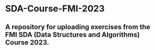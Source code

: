 # SDA-Course-FMI-2023
## A repository for uploading exercises from the FMI SDA (Data Structures and Algorithms) Course 2023.

